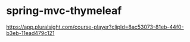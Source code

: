 # spring-mvc-thymeleaf
 https://app.pluralsight.com/course-player?clipId=8ac53073-81eb-44f0-b3eb-11ead479c121

